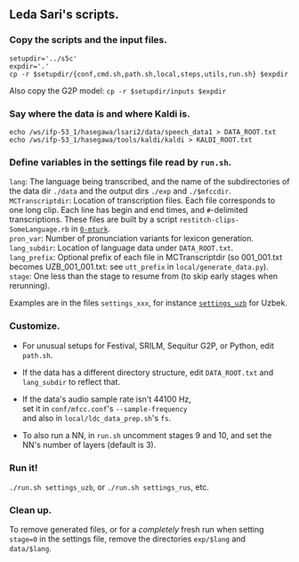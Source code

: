 ## Leda Sari's scripts.

### Copy the scripts and the input files.
```
setupdir='../s5c'
expdir='.'
cp -r $setupdir/{conf,cmd.sh,path.sh,local,steps,utils,run.sh} $expdir
```

Also copy the G2P model:
`cp -r $setupdir/inputs $expdir`

### Say where the data is and where Kaldi is.
```
echo /ws/ifp-53_1/hasegawa/lsari2/data/speech_data1 > DATA_ROOT.txt
echo /ws/ifp-53_1/hasegawa/tools/kaldi/kaldi > KALDI_ROOT.txt
```

### Define variables in the settings file read by `run.sh`.

`lang`: The language being transcribed, and the name of the subdirectories
of the data dir `./data` and the output dirs `./exp` and `./$mfccdir`.  
`MCTranscriptdir`: Location of transcription files. Each file corresponds to one long clip. Each line has begin and end times, and `#`-delimited transcriptions.  These files are built by a script `restitch-clips-SomeLanguage.rb` in [`0-mturk`](../0-mturk).  
`pron_var`: Number of pronunciation variants for lexicon generation.  
`lang_subdir`: Location of language data under `DATA_ROOT.txt`.  
`lang_prefix`: Optional prefix of each file in MCTranscriptdir (so 001_001.txt becomes UZB_001_001.txt: see `utt_prefix` in `local/generate_data.py`).  
`stage`: One less than the stage to resume from (to skip early stages when rerunning).  

Examples are in the files `settings_xxx`, for instance [`settings_uzb`](./settings_uzb) for Uzbek.

### Customize.

- For unusual setups for Festival, SRILM, Sequitur G2P, or Python, edit `path.sh`.

- If the data has a different directory structure, edit `DATA_ROOT.txt` and `lang_subdir` to reflect that.

- If the data's audio sample rate isn't 44100 Hz,  
set it in `conf/mfcc.conf`'s `--sample-frequency`  
and also in `local/ldc_data_prep.sh`'s `fs`.

- To also run a NN, in `run.sh` uncomment stages 9 and 10, and set the NN's number of layers (default is 3).

### Run it!

`./run.sh settings_uzb`, or `./run.sh settings_rus`, etc.

### Clean up.

To remove generated files, or for a *completely* fresh run when setting `stage=0` in the settings file, remove the directories `exp/$lang` and `data/$lang`.
